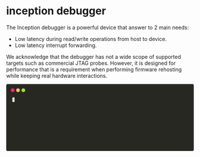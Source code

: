 # inception debugger

The Inception debugger is a powerful device that answer to 2 main needs:

* Low latency during read/write operations from host to device.
* Low latency interrupt forwarding.

We acknowledge that the debugger has not a wide scope of supported targets such as commercial JTAG probes.
However, it is designed for performance that is a requirement when performing firmware rehosting while keeping real hardware interactions.

![Using the python binding](./img/demo_debugger_lib.svg)

